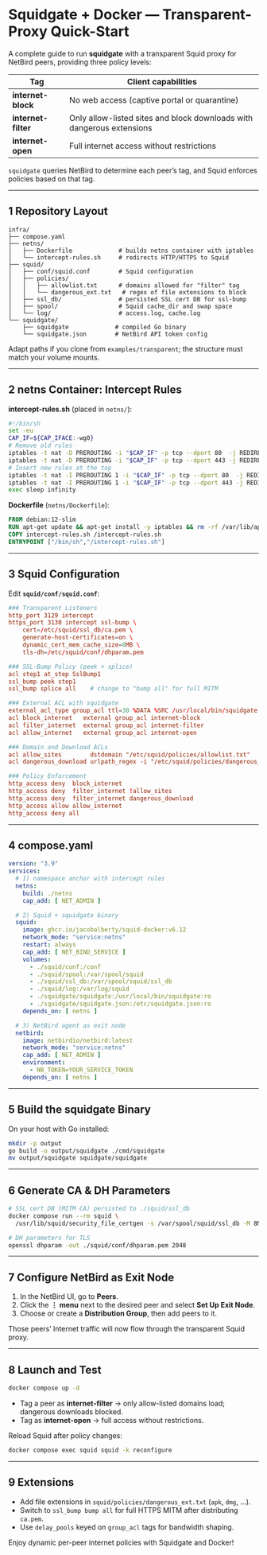 # Squidgate + Docker — Transparent-Proxy Quick-Start

A complete guide to run **squidgate** with a transparent Squid proxy for NetBird peers, providing three policy levels:

| Tag                | Client capabilities                                                     |
|--------------------|------------------------------------------------------------------------|
| **internet-block** | No web access (captive portal or quarantine)                           |
| **internet-filter**| Only allow-listed sites and block downloads with dangerous extensions  |
| **internet-open**  | Full internet access without restrictions                               |

`squidgate` queries NetBird to determine each peer’s tag, and Squid enforces policies based on that tag.

---

## 1  Repository Layout
```
infra/
├── compose.yaml
├── netns/
│   ├── Dockerfile             # builds netns container with iptables
│   └── intercept-rules.sh     # redirects HTTP/HTTPS to Squid
├── squid/
│   ├── conf/squid.conf        # Squid configuration
│   ├── policies/
│   │   ├── allowlist.txt      # domains allowed for "filter" tag
│   │   └── dangerous_ext.txt   # regex of file extensions to block
│   ├── ssl_db/                # persisted SSL cert DB for ssl-bump
│   ├── spool/                 # Squid cache_dir and swap space
│   └── log/                   # access.log, cache.log
└── squidgate/
    ├── squidgate             # compiled Go binary
    └── squidgate.json        # NetBird API token config
```
Adapt paths if you clone from `examples/transparent`; the structure must match your volume mounts.

---

## 2  netns Container: Intercept Rules
**intercept-rules.sh** (placed in `netns/`):
```bash
#!/bin/sh
set -eu
CAP_IF=${CAP_IFACE:-wg0}
# Remove old rules
iptables -t nat -D PREROUTING -i "$CAP_IF" -p tcp --dport 80  -j REDIRECT --to-port 3129 2>/dev/null || true
iptables -t nat -D PREROUTING -i "$CAP_IF" -p tcp --dport 443 -j REDIRECT --to-port 3130 2>/dev/null || true
# Insert new rules at the top
iptables -t nat -I PREROUTING 1 -i "$CAP_IF" -p tcp --dport 80  -j REDIRECT --to-port 3129
iptables -t nat -I PREROUTING 1 -i "$CAP_IF" -p tcp --dport 443 -j REDIRECT --to-port 3130
exec sleep infinity
```
**Dockerfile** (`netns/Dockerfile`):
```dockerfile
FROM debian:12-slim
RUN apt-get update && apt-get install -y iptables && rm -rf /var/lib/apt/lists/*
COPY intercept-rules.sh /intercept-rules.sh
ENTRYPOINT ["/bin/sh","/intercept-rules.sh"]
```

---

## 3  Squid Configuration
Edit **`squid/conf/squid.conf`**:
```conf
### Transparent Listeners
http_port 3129 intercept
https_port 3130 intercept ssl-bump \
    cert=/etc/squid/ssl_db/ca.pem \
    generate-host-certificates=on \
    dynamic_cert_mem_cache_size=8MB \
    tls-dh=/etc/squid/conf/dhparam.pem

### SSL-Bump Policy (peek + splice)
acl step1 at_step SslBump1
ssl_bump peek step1
ssl_bump splice all    # change to "bump all" for full MITM

### External ACL with squidgate
external_acl_type group_acl ttl=30 %DATA %SRC /usr/local/bin/squidgate /etc/squidgate.json
acl block_internet   external group_acl internet-block
acl filter_internet  external group_acl internet-filter
acl allow_internet   external group_acl internet-open

### Domain and Download ACLs
acl allow_sites        dstdomain "/etc/squid/policies/allowlist.txt"
acl dangerous_download urlpath_regex -i "/etc/squid/policies/dangerous_ext.txt"

### Policy Enforcement
http_access deny  block_internet
http_access deny  filter_internet !allow_sites
http_access deny  filter_internet dangerous_download
http_access allow allow_internet
http_access deny all
```

---

## 4  compose.yaml
```yaml
version: "3.9"
services:
  # 1) namespace anchor with intercept rules
  netns:
    build: ./netns
    cap_add: [ NET_ADMIN ]

  # 2) Squid + squidgate binary
  squid:
    image: ghcr.io/jacobalberty/squid-docker:v6.12
    network_mode: "service:netns"
    restart: always
    cap_add: [ NET_BIND_SERVICE ]
    volumes:
      - ./squid/conf:/conf
      - ./squid/spool:/var/spool/squid
      - ./squid/ssl_db:/var/spool/squid/ssl_db
      - ./squid/log:/var/log/squid
      - ./squidgate/squidgate:/usr/local/bin/squidgate:ro
      - ./squidgate/squidgate.json:/etc/squidgate.json:ro
    depends_on: [ netns ]

  # 3) NetBird agent as exit node
  netbird:
    image: netbirdio/netbird:latest
    network_mode: "service:netns"
    cap_add: [ NET_ADMIN ]
    environment:
      - NB_TOKEN=YOUR_SERVICE_TOKEN
    depends_on: [ netns ]
```

---

## 5  Build the squidgate Binary
On your host with Go installed:
```bash
mkdir -p output
go build -o output/squidgate ./cmd/squidgate
mv output/squidgate squidgate/squidgate
```

---

## 6  Generate CA & DH Parameters
```bash
# SSL cert DB (MITM CA) persisted to ./squid/ssl_db
docker compose run --rm squid \
  /usr/lib/squid/security_file_certgen -s /var/spool/squid/ssl_db -M 8MB -c

# DH parameters for TLS
openssl dhparam -out ./squid/conf/dhparam.pem 2048
```

---

## 7  Configure NetBird as Exit Node
1. In the NetBird UI, go to **Peers**.
2. Click the **⋮ menu** next to the desired peer and select **Set Up Exit Node**.
3. Choose or create a **Distribution Group**, then add peers to it.

Those peers’ Internet traffic will now flow through the transparent Squid proxy.

---

## 8  Launch and Test
```bash
docker compose up -d
```
- Tag a peer as **internet-filter** → only allow-listed domains load; dangerous downloads blocked.
- Tag as **internet-open** → full access without restrictions.

Reload Squid after policy changes:
```bash
docker compose exec squid squid -k reconfigure
```

---

## 9  Extensions
- Add file extensions in `squid/policies/dangerous_ext.txt` (`apk`, `dmg`, …).
- Switch to `ssl_bump bump all` for full HTTPS MITM after distributing `ca.pem`.
- Use `delay_pools` keyed on `group_acl` tags for bandwidth shaping.

Enjoy dynamic per-peer internet policies with Squidgate and Docker!

